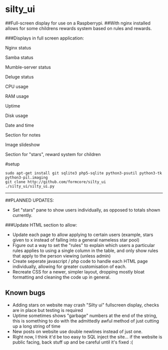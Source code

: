 # silty_ui
##Full-screen display for use on a Raspberrypi.
##With nginx installed allows for some childrens rewards system based on rules and rewards.

###Displays in full screen application:

Nginx status

Samba status

Mumble-server status

Deluge status

CPU usage

RAM usage

Uptime

Disk usage

Date and time

Section for notes

Image slideshow

Section for "stars", reward system for children

#setup
```
sudo apt-get install git sqlite3 php5-sqlite python3-psutil python3-tk python3-pil.imaging
git clone http://github.com/formcore/silty_ui
./silty_ui/silty_ui.py
```

***
##PLANNED UPDATES:

* Set "stars" pane to show users individually, as opposed to totals shown currently.  

###Update HTML section to allow:
* Update each page to allow applying to certain users (example, stars given to x instead of falling into a general nameless star pool)
* Figure out a way to set the "rules" to explain which users a particular rules applies to using a single column in the table, and only show rules that apply to the person viewing (unless admin)  
* Create seperate javascript / php code to handle each HTML page individually, allowing for greater customisation of each.  
* Recreate CSS for a newer, simpler layout, dropping mostly bloat formatting and cleaning the code up in general.  

## Known bugs

* Adding stars on website may crash "Silty ui" fullscreen display, checks are in place but testing is required  
* Uptime sometimes shows "garbage" numbers at the end of the string, this is something to do with the admittedly awful method of just cutting up a long string of time  
* New posts on website use double newlines instead of just one.  
* Right now, I think it'd be too easy to SQL inject the site... if the website is public facing, back stuff up and be careful until it's fixed :(
